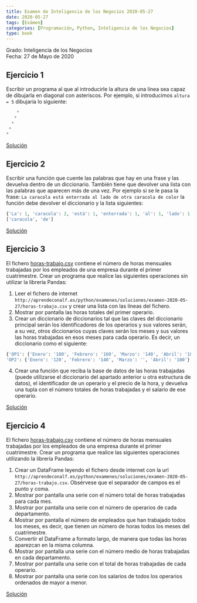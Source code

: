```yaml
---
title: Examen de Inteligencia de los Negocios 2020-05-27
date: 2020-05-27
tags: [Exámen]
categories: [Programación, Python, Inteligencia de los Negocios]
type: book
---
```


Grado: Inteligencia de los Negocios  
Fecha: 27 de Mayo de 2020

## Ejercicio 1

Escribir un programa al que al introducirle la altura de una línea sea capaz de dibujarla en diagonal con asteriscos. Por ejemplo, si introducimos `altura = 5` dibujaría lo siguiente:

```python
    *
   *
  *
 *
*
```

<a href="https://colab.research.google.com/github/asalber/aprendeconalf/blob/master/content/es/docencia/python/examenes/soluciones/examen-2020-05-27/ejercicio1.ipynb" class="btn btn-info" target="_blank">Solución</a>

## Ejercicio 2

Escribir una función que cuente las palabras que hay en una frase y las devuelva dentro de un diccionario. También tiene que devolver una lista con las palabras que aparecen más de una vez. Por ejemplo si se le pasa la frase: `La caracola está enterrada al lado de otra caracola de color` la función debe devolver el diccionario y la lista siguientes:

```python
{'La': 1, 'caracola': 2, 'está': 1, 'enterrada': 1, 'al': 1, 'lado': 1, 'de': 2, 'otra': 1, 'color': 1}
['caracola', 'de']
```

<a href="https://colab.research.google.com/github/asalber/aprendeconalf/blob/master/content/es/docencia/python/examenes/soluciones/examen-2020-05-27/ejercicio2.ipynb" class="btn btn-info" target="_blank">Solución</a>

## Ejercicio 3
El fichero [horas-trabajo.csv](http://aprendeconalf.es/python/examenes/soluciones/examen-2020-05-27/horas-trabajo.csv) contiene el número de horas mensuales trabajadas por los empleados de una empresa durante el primer cuatrimestre. Crear un programa que realice las siguientes operaciones sin utilizar la librería Pandas:

1. Leer el fichero de internet `http://aprendeconalf.es/python/examenes/soluciones/examen-2020-05-27/horas-trabajo.csv` y crear una lista con las líneas del fichero.
2. Mostrar por pantalla las horas totales del primer operario.
3. Crear un diccionario de diccionarios tal que las claves del diccionario principal serán los identificadores de los operarios y sus valores serán, a su vez, otros diccionarios cuyas claves serán los meses y sus valores las horas trabajadas en esos meses para cada operario. Es decir, un diccionario como el siguiente:

```python
{'OP1': {'Enero': '180', 'Febrero': '160', 'Marzo': '140', 'Abril': '180'},
'OP2': {'Enero': '120', 'Febrero': '140', 'Marzo': '', 'Abril': '100'}, ... }
```

4. Crear una función que reciba la base de datos de las horas trabajadas (puede utilizarse el diccionario del apartado anterior u otra estructura de datos), el identificador de un operario y el precio de la hora, y devuelva una tupla con el número totales de horas trabajadas y el salario de ese operario.

<a href="https://colab.research.google.com/github/asalber/aprendeconalf/blob/master/content/es/docencia/python/examenes/soluciones/examen-2020-05-27/ejercicio3.ipynb" class="btn btn-info" target="_blank">Solución</a>

## Ejercicio 4

El fichero [horas-trabajo.csv](http://aprendeconalf.es/python/examenes/soluciones/examen-2020-05-27/horas-trabajo.csv) contiene el número de horas mensuales trabajadas por los empleados de una empresa durante el primer cuatrimestre. Crear un programa que realice las siguientes operaciones utilizando la librería Pandas:

1. Crear un DataFrame leyendo el fichero desde internet con la url `http://aprendeconalf.es/python/examenes/soluciones/examen-2020-05-27/horas-trabajo.csv`. Obsérvese que el separador de campos es el punto y coma.
2. Mostrar por pantalla una serie con el número total de horas trabajadas para cada mes.
3. Mostrar por pantalla una serie con el número de operarios de cada departamento.
4. Mostrar por pantalla el número de empleados que han trabajado todos los meses, es decir, que tienen un número de horas todos los meses del cuatrimestre.
5. Convertir el DataFrame a formato largo, de manera que todas las horas aparezcan en la misma columna.
6. Mostrar por pantalla una serie con el número medio de horas trabajadas en cada departamento.
7. Mostrar por pantalla una serie con el total de horas trabajadas de cada operario.
8. Mostrar por pantalla una serie con los salarios de todos los operarios ordenados de mayor a menor.

<a href="https://colab.research.google.com/github/asalber/aprendeconalf/blob/master/content/es/docencia/python/examenes/soluciones/examen-2020-05-27/ejercicio4.ipynb" class="btn btn-info" target="_blank">Solución</a>